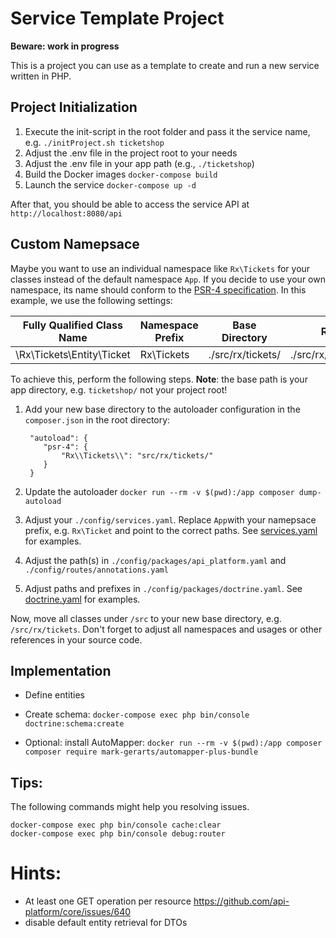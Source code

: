 # Service Template Project

**Beware: work in progress**

This is a project you can use as a template to create and run a new service written in PHP.

## Project Initialization

1. Execute the init-script in the root folder and pass it the service name, e.g. `./initProject.sh ticketshop`
2. Adjust the .env file in the project root to your needs
3. Adjust the .env file in your app path (e.g., `./ticketshop`) 
4. Build the Docker images `docker-compose build`
5. Launch the service `docker-compose up -d`
    
After that, you should be able to access the service API at `http://localhost:8080/api`

## Custom Namepsace

Maybe you want to use an individual namespace like `Rx\Tickets` for your classes instead of the default namespace `App`. 
If you decide to use your own namespace, its name should conform to the [PSR-4 specification](https://www.php-fig.org/psr/psr-4/). 
In this example, we use the following settings:

| Fully Qualified Class Name    | Namespace Prefix   | Base Directory           | Resulting File Path
| ----------------------------- |--------------------|--------------------------|-------------------------------------------
| \Rx\Tickets\Entity\Ticket     | Rx\Tickets         | ./src/rx/tickets/        | ./src/rx/tickets/Entity/Ticket.php

To achieve this, perform the following steps. **Note**: the base path is your app directory, e.g. `ticketshop/` not your project root!
1. Add your new base directory to the autoloader configuration in the `composer.json` in the root directory:

        "autoload": {
           "psr-4": {
               "Rx\\Tickets\\": "src/rx/tickets/"
           }
        }
2. Update the autoloader `docker run --rm -v $(pwd):/app composer dump-autoload`
3. Adjust your `./config/services.yaml`. Replace `App`with your namepsace prefix, e.g. `Rx\Ticket` and point to the correct paths. 
   See [services.yaml](./ticketshop/config/services.yaml) for examples.
4. Adjust the path(s) in `./config/packages/api_platform.yaml` and `./config/routes/annotations.yaml`
5. Adjust paths and prefixes in `./config/packages/doctrine.yaml`. See [doctrine.yaml](ticketshop/config/packages/doctrine.yaml) for examples.

Now, move all classes under `/src` to your new base directory, e.g. `/src/rx/tickets`. 
Don't forget to adjust all namespaces and usages or other references in your source code.

## Implementation

- Define entities
- Create schema: `docker-compose exec php bin/console doctrine:schema:create`

- Optional: install AutoMapper: `docker run --rm -v $(pwd):/app composer composer require mark-gerarts/automapper-plus-bundle`

## Tips:

The following commands might help you resolving issues.
    
    docker-compose exec php bin/console cache:clear
    docker-compose exec php bin/console debug:router
    
# Hints:
- At least one GET operation per resource https://github.com/api-platform/core/issues/640
- disable default entity retrieval for DTOs
